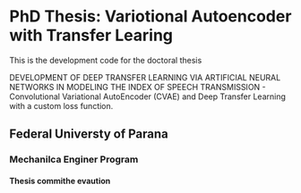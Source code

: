 # PhD Thesis: Variotional Autoencoder with Transfer Learing

This is the development code for the doctoral thesis

DEVELOPMENT OF DEEP TRANSFER LEARNING VIA ARTIFICIAL NEURAL NETWORKS IN MODELING THE INDEX OF SPEECH TRANSMISSION -
Convolutional Variational AutoEncoder (CVAE) and Deep Transfer Learning with a custom loss function.  

## Federal Universty of Parana
### Mechanilca Enginer Program 

#### Thesis commithe evaution


